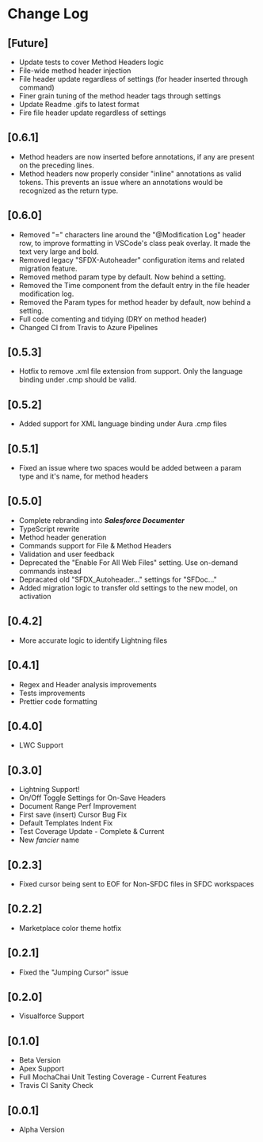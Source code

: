 # Change Log

## [Future]

- Update tests to cover Method Headers logic
- File-wide method header injection
- File header update regardless of settings (for header inserted through command)
- Finer grain tuning of the method header tags through settings
- Update Readme .gifs to latest format
- Fire file header update regardless of settings

## [0.6.1]

- Method headers are now inserted before annotations, if any are present on the preceding lines.
- Method headers now properly consider "inline" annotations as valid tokens. This prevents an issue where an annotations would be recognized as the return type.

## [0.6.0]

- Removed "=" characters line around the "@Modification Log" header row, to improve formatting in VSCode's class peak overlay. It made the text very large and bold.
- Removed legacy "SFDX-Autoheader" configuration items and related migration feature.
- Removed method param type by default. Now behind a setting.
- Removed the Time component from the default entry in the file header modification log.
- Removed the Param types for method header by default, now behind a setting.
- Full code comenting and tidying (DRY on method header)
- Changed CI from Travis to Azure Pipelines

## [0.5.3]

- Hotfix to remove .xml file extension from support. Only the language binding under .cmp should be valid.

## [0.5.2]

- Added support for XML language binding under Aura .cmp files

## [0.5.1]

- Fixed an issue where two spaces would be added between a param type and it's name, for method headers

## [0.5.0]

- Complete rebranding into **_Salesforce Documenter_**
- TypeScript rewrite
- Method header generation
- Commands support for File & Method Headers
- Validation and user feedback
- Deprecated the "Enable For All Web Files" setting. Use on-demand commands instead
- Depracated old "SFDX_Autoheader..." settings for "SFDoc..."
- Added migration logic to transfer old settings to the new model, on activation

## [0.4.2]

- More accurate logic to identify Lightning files

## [0.4.1]

- Regex and Header analysis improvements
- Tests improvements
- Prettier code formatting

## [0.4.0]

- LWC Support

## [0.3.0]

- Lightning Support!
- On/Off Toggle Settings for On-Save Headers
- Document Range Perf Improvement
- First save (insert) Cursor Bug Fix
- Default Templates Indent Fix
- Test Coverage Update - Complete & Current
- New _fancier_ name

## [0.2.3]

- Fixed cursor being sent to EOF for Non-SFDC files in SFDC workspaces

## [0.2.2]

- Marketplace color theme hotfix

## [0.2.1]

- Fixed the "Jumping Cursor" issue

## [0.2.0]

- Visualforce Support

## [0.1.0]

- Beta Version
- Apex Support
- Full MochaChai Unit Testing Coverage - Current Features
- Travis CI Sanity Check

## [0.0.1]

- Alpha Version
